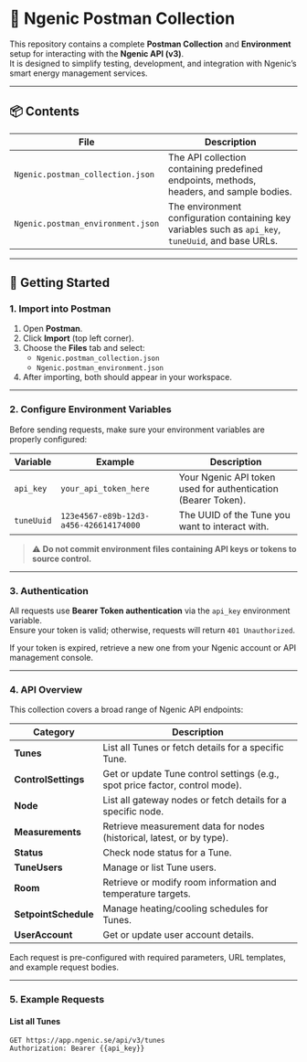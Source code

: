 # 🔧 Ngenic Postman Collection

This repository contains a complete **Postman Collection** and **Environment** setup for interacting with the **Ngenic API (v3)**.  
It is designed to simplify testing, development, and integration with Ngenic’s smart energy management services.

---

## 📦 Contents

| File | Description |
|------|--------------|
| `Ngenic.postman_collection.json` | The API collection containing predefined endpoints, methods, headers, and sample bodies. |
| `Ngenic.postman_environment.json` | The environment configuration containing key variables such as `api_key`, `tuneUuid`, and base URLs. |

---

## 🚀 Getting Started

### 1. Import into Postman

1. Open **Postman**.  
2. Click **Import** (top left corner).  
3. Choose the **Files** tab and select:  
   - `Ngenic.postman_collection.json`  
   - `Ngenic.postman_environment.json`  
4. After importing, both should appear in your workspace.

---

### 2. Configure Environment Variables

Before sending requests, make sure your environment variables are properly configured:

| Variable | Example | Description |
|-----------|----------|-------------|
| `api_key` | `your_api_token_here` | Your Ngenic API token used for authentication (Bearer Token). |
| `tuneUuid` | `123e4567-e89b-12d3-a456-426614174000` | The UUID of the Tune you want to interact with. |

> ⚠️ **Do not commit environment files containing API keys or tokens to source control.**

---

### 3. Authentication

All requests use **Bearer Token authentication** via the `api_key` environment variable.  
Ensure your token is valid; otherwise, requests will return `401 Unauthorized`.

If your token is expired, retrieve a new one from your Ngenic account or API management console.

---

### 4. API Overview

This collection covers a broad range of Ngenic API endpoints:

| Category | Description |
|-----------|-------------|
| **Tunes** | List all Tunes or fetch details for a specific Tune. |
| **ControlSettings** | Get or update Tune control settings (e.g., spot price factor, control mode). |
| **Node** | List all gateway nodes or fetch details for a specific node. |
| **Measurements** | Retrieve measurement data for nodes (historical, latest, or by type). |
| **Status** | Check node status for a Tune. |
| **TuneUsers** | Manage or list Tune users. |
| **Room** | Retrieve or modify room information and temperature targets. |
| **SetpointSchedule** | Manage heating/cooling schedules for Tunes. |
| **UserAccount** | Get or update user account details. |

Each request is pre-configured with required parameters, URL templates, and example request bodies.

---

### 5. Example Requests

#### List all Tunes
```http
GET https://app.ngenic.se/api/v3/tunes
Authorization: Bearer {{api_key}}
